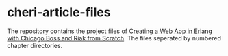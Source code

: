 cheri-article-files
===================
The repository contains the project files of [Creating a Web App in Erlang with Chicago Boss and Riak from Scratch](http://www.drlinux.org/creating-a-web-app-in-erlang-with-chicago-boss-and-riak-from-scratch-i/). The files seperated by numbered chapter directories.
